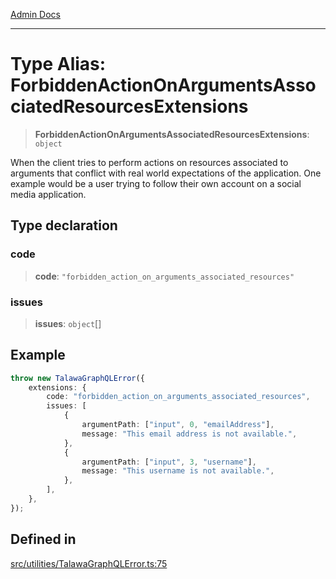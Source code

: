 [Admin Docs](/)

***

# Type Alias: ForbiddenActionOnArgumentsAssociatedResourcesExtensions

> **ForbiddenActionOnArgumentsAssociatedResourcesExtensions**: `object`

When the client tries to perform actions on resources associated to arguments that conflict with real world expectations of the application. One example would be a user trying to follow their own account on a social media application.

## Type declaration

### code

> **code**: `"forbidden_action_on_arguments_associated_resources"`

### issues

> **issues**: `object`[]

## Example

```ts
throw new TalawaGraphQLError({
	extensions: {
		code: "forbidden_action_on_arguments_associated_resources",
		issues: [
			{
				argumentPath: ["input", 0, "emailAddress"],
				message: "This email address is not available.",
			},
			{
				argumentPath: ["input", 3, "username"],
				message: "This username is not available.",
			},
		],
	},
});
```

## Defined in

[src/utilities/TalawaGraphQLError.ts:75](https://github.com/NishantSinghhhhh/talawa-api/blob/ff0f1d6ae21d3428519b64e42fe3bfdff573cb6e/src/utilities/TalawaGraphQLError.ts#L75)
